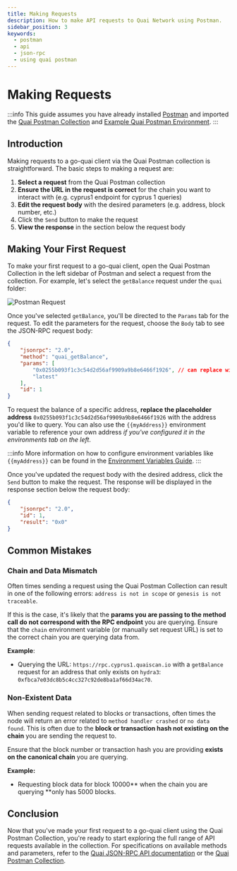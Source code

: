 ```yaml
---
title: Making Requests
description: How to make API requests to Quai Network using Postman.
sidebar_position: 3
keywords:
  - postman
  - api
  - json-rpc
  - using quai postman
---
```


# Making Requests

:::info
This guide assumes you have already installed [Postman](https://www.postman.com/downloads/) and imported the [Quai Postman Collection](/develop/go-quai-postman/postman-setup#import-quai-api-collection) and [Example Quai Postman Environment](/develop/go-quai-postman/postman-setup#import-environment-variables).
:::

## Introduction

Making requests to a go-quai client via the Quai Postman collection is straightforward. The basic steps to making a request are:

1. **Select a request** from the Quai Postman collection
2. **Ensure the URL in the request is correct** for the chain you want to interact with (e.g. cyprus1 endpoint for cyprus 1 queries)
3. **Edit the request body** with the desired parameters (e.g. address, block number, etc.)
4. Click the `Send` button to make the request
5. **View the response** in the section below the request body

## Making Your First Request

To make your first request to a go-quai client, open the Quai Postman Collection in the left sidebar of Postman and select a request from the collection. For example, let's select the `getBalance` request under the `quai` folder:

![Postman Request](/img/Postman/PostmanRequest.jpg)

Once you've selected `getBalance`, you'll be directed to the `Params` tab for the request. To edit the parameters for the request, choose the `Body` tab to see the JSON-RPC request body:

```JSON
{
    "jsonrpc": "2.0",
    "method": "quai_getBalance",
    "params": [
        "0x0255b093f1c3c54d2d56af9909a9b8e6466f1926", // can replace with {{myAddress}}
        "latest"
    ],
    "id": 1
}
```

To request the balance of a specific address, **replace the placeholder address** `0x0255b093f1c3c54d2d56af9909a9b8e6466f1926` with the address you'd like to query. You can also use the `{{myAddress}}` environment variable to reference your own address _if you've configured it in the environments tab on the left_.

:::info
More information on how to configure environment variables like `{{myAddress}}` can be found in the [Environment Variables Guide](/develop/go-quai-postman/environment-variables).
:::

Once you've updated the request body with the desired address, click the `Send` button to make the request. The response will be displayed in the response section below the request body:

```JSON
{
    "jsonrpc": "2.0",
    "id": 1,
    "result": "0x0"
}
```

## Common Mistakes

### Chain and Data Mismatch

Often times sending a request using the Quai Postman Collection can result in one of the following errors: `address is not in scope` or `genesis is not traceable`.

If this is the case, it's likely that the **params you are passing to the method call do not correspond with the RPC endpoint** you are querying. Ensure that the `chain` environment variable (or manually set request URL) is set to the correct chain you are querying data from.

**Example**:

- Querying the URL: `https://rpc.cyprus1.quaiscan.io` with a `getBalance` request for an address that only exists on `hydra3`: `0xfbca7e03dc8b5c4cc327c92de8ba1af66d34ac70`.

### Non-Existent Data

When sending request related to blocks or transactions, often times the node will return an error related to `method handler crashed` or `no data found`. This is often due to the **block or transaction hash not existing on the chain** you are sending the request to.

Ensure that the block number or transaction hash you are providing **exists on the canonical chain** you are querying.

**Example:**

- Requesting block data for block 10000** when the chain you are querying **only has 5000 blocks.

## Conclusion

Now that you've made your first request to a go-quai client using the Quai Postman Collection, you're ready to start exploring the full range of API requests available in the collection. For specifications on available methods and parameters, refer to the [Quai JSON-RPC API documentation](/develop/apis/json-rpc) or the [Quai Postman Collection](https://documenter.getpostman.com/view/19820580/2s935iv7GU).

